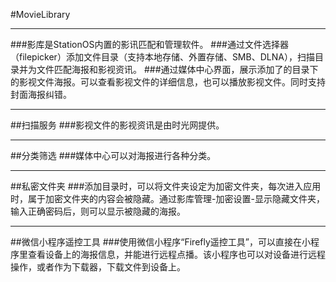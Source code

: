 #MovieLibrary

----------

###影库是StationOS内置的影讯匹配和管理软件。
###通过文件选择器（filepicker）添加文件目录（支持本地存储、外置存储、SMB、DLNA），扫描目录并为文件匹配海报和影视资讯。
###通过媒体中心界面，展示添加了的目录下的影视文件海报。可以查看影视文件的详细信息，也可以播放影视文件。同时支持封面海报纠错。

----------
##扫描服务
###影视文件的影视资讯是由时光网提供。

----------
##分类筛选
###媒体中心可以对海报进行各种分类。

----------
##私密文件夹
###添加目录时，可以将文件夹设定为加密文件夹，每次进入应用时，属于加密文件夹的内容会被隐藏。通过影库管理-加密设置-显示隐藏文件夹，输入正确密码后，则可以显示被隐藏的海报。

--------
##微信小程序遥控工具
###使用微信小程序“Firefly遥控工具”，可以直接在小程序里查看设备上的海报信息，并能进行远程点播。该小程序也可以对设备进行远程操作，或者作为下载器，下载文件到设备上。

